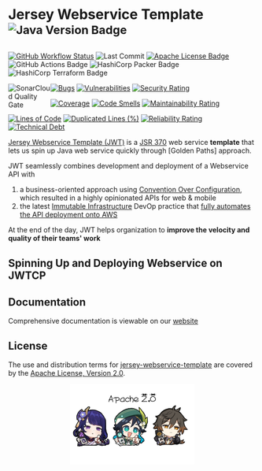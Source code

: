 Jersey Webservice Template <sup>![Java Version Badge][Java Version Badge]</sup>
===============================================================================

[![GitHub Workflow Status][GitHub Workflow Status]](https://github.com/QubitPi/jersey-webservice-template/actions/workflows/ci-cd.yml)
![Last Commit](https://img.shields.io/github/last-commit/QubitPi/jersey-webservice-template/master?logo=github&style=for-the-badge)
[![Apache License Badge]](https://www.apache.org/licenses/LICENSE-2.0)
![GitHub Actions Badge][GitHub Actions Badge]
![HashiCorp Packer Badge][HashiCorp Packer Badge]
![HashiCorp Terraform Badge][HashiCorp Terraform Badge]

<a href="https://sonarcloud.io/summary/new_code?id=QubitPi_jersey-webservice-template">
    <img
        align="left"
        width="17%"
        alt="SonarCloud Quality Gate"
        src="https://sonarcloud.io/api/project_badges/quality_gate?project=QubitPi_jersey-webservice-template"
    >
</a>

[![Bugs][Sonar Bugs]](https://sonarcloud.io/summary/new_code?id=QubitPi_jersey-webservice-template)
[![Vulnerabilities][Sonar Vulnerabilities]](https://sonarcloud.io/summary/new_code?id=QubitPi_jersey-webservice-template)
[![Security Rating][Sonar Security Rating]](https://sonarcloud.io/summary/new_code?id=QubitPi_jersey-webservice-template)

[![Coverage][Sonar Coverage]](https://sonarcloud.io/summary/new_code?id=QubitPi_jersey-webservice-template)
[![Code Smells][Sonar Code Smells]](https://sonarcloud.io/summary/new_code?id=QubitPi_jersey-webservice-template)
[![Maintainability Rating][Sonar Maintainability Rating]](https://sonarcloud.io/summary/new_code?id=QubitPi_jersey-webservice-template)

[![Lines of Code][Sonar Lines of Code]](https://sonarcloud.io/summary/new_code?id=QubitPi_jersey-webservice-template)
[![Duplicated Lines (%)][Sonar Duplicated Lines (%)]](https://sonarcloud.io/summary/new_code?id=QubitPi_jersey-webservice-template)
[![Reliability Rating][Sonar Reliability Rating]](https://sonarcloud.io/summary/new_code?id=QubitPi_jersey-webservice-template)
[![Technical Debt][Sonar Technical Debt]](https://sonarcloud.io/summary/new_code?id=QubitPi_jersey-webservice-template)

[Jersey Webservice Template (JWT)][jersey-webservice-template] is a [JSR 370] web service **template** that lets us
spin up Java web service quickly through [Golden Paths] approach.

JWT seamlessly combines development and deployment of a Webservice API with

1. a business-oriented approach using [Convention Over Configuration](https://en.wikipedia.org/wiki/Convention_over_configuration), which resulted in a highly opinionated APIs for web & mobile
2. the latest
   [Immutable Infrastructure](https://www.hashicorp.com/resources/what-is-mutable-vs-immutable-infrastructure)
   DevOp practice that
   [fully automates the API deployment onto
   AWS](https://qubitpi.github.io/hashicorp-aws/)

At the end of the day, JWT helps organization to **improve the velocity and quality of their teams' work**

Spinning Up and Deploying Webservice on JWTCP
---------------------------------------------

Documentation
-------------

Comprehensive documentation is viewable on our [website][Documentation]

License
-------

The use and distribution terms for [jersey-webservice-template] are covered by the
[Apache License, Version 2.0][Apache License, Version 2.0].

<div align="center">
    <a href="https://opensource.org/licenses">
        <img align="center" width="50%" alt="License Illustration" src="https://github.com/QubitPi/QubitPi/blob/master/img/apache-2.png?raw=true">
    </a>
</div>

[Apache License Badge]: https://img.shields.io/badge/Apache%202.0-F25910.svg?style=for-the-badge&logo=Apache&logoColor=white
[Apache License, Version 2.0]: http://www.apache.org/licenses/LICENSE-2.0.html

[Documentation]: https://qubitpi.github.io/jersey-webservice-template/

[How to set up GitHub Action Secrets]: https://docs.github.com/en/actions/security-guides/encrypted-secrets

[GitHub Actions Badge]: https://img.shields.io/badge/GitHub%20Actions-2088FF?style=for-the-badge&logo=githubactions&logoColor=white
[GitHub Workflow Status]: https://img.shields.io/github/actions/workflow/status/QubitPi/jersey-webservice-template/ci-cd.yml?branch=master&logo=github&style=for-the-badge

[HashiCorp Packer Badge]: https://img.shields.io/badge/Packer-02A8EF?style=for-the-badge&logo=Packer&logoColor=white
[HashiCorp Terraform Badge]: https://img.shields.io/badge/Terraform-7B42BC?style=for-the-badge&logo=terraform&logoColor=white

[Java Version Badge]: https://img.shields.io/badge/Java-17-brightgreen?style=for-the-badge&logo=OpenJDK&logoColor=white
[Javadoc]: https://qubitpi.github.io/jersey-webservice-template/apidocs/
[jersey-webservice-template]: https://qubitpi.github.io/jersey-webservice-template/
[JSR 370]: https://jcp.org/en/jsr/detail?id=370

[Sonar Bugs]: https://sonarcloud.io/api/project_badges/measure?project=QubitPi_jersey-webservice-template&metric=bugs
[Sonar Vulnerabilities]: https://sonarcloud.io/api/project_badges/measure?project=QubitPi_jersey-webservice-template&metric=vulnerabilities
[Sonar Security Rating]: https://sonarcloud.io/api/project_badges/measure?project=QubitPi_jersey-webservice-template&metric=security_rating
[Sonar Coverage]: https://sonarcloud.io/api/project_badges/measure?project=QubitPi_jersey-webservice-template&metric=coverage
[Sonar Code Smells]: https://sonarcloud.io/api/project_badges/measure?project=QubitPi_jersey-webservice-template&metric=code_smells
[Sonar Maintainability Rating]: https://sonarcloud.io/api/project_badges/measure?project=QubitPi_jersey-webservice-template&metric=sqale_rating
[Sonar Lines of Code]: https://sonarcloud.io/api/project_badges/measure?project=QubitPi_jersey-webservice-template&metric=ncloc
[Sonar Duplicated Lines (%)]: https://sonarcloud.io/api/project_badges/measure?project=QubitPi_jersey-webservice-template&metric=duplicated_lines_density
[Sonar Reliability Rating]: https://sonarcloud.io/api/project_badges/measure?project=QubitPi_jersey-webservice-template&metric=reliability_rating
[Sonar Technical Debt]: https://sonarcloud.io/api/project_badges/measure?project=QubitPi_jersey-webservice-template&metric=sqale_index

[The Technology Acceptance Model (TAM)]: https://open.ncl.ac.uk/theories/1/technology-acceptance-model/

